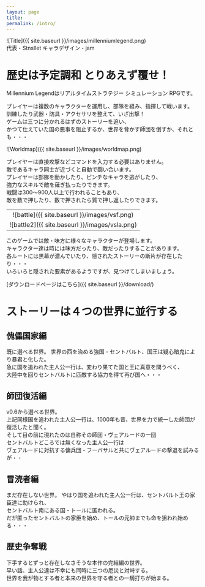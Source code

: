 ```yaml
---
layout: page
title: 
permalink: /intro/
---
```


![Title]({{ site.baseurl }}/images/millenniumlegend.png)  
代表・Stnsllet  キャラデザイン・jam

# 歴史は予定調和 とりあえず覆せ！

Millennium Legendはリアルタイムストラテジー シミュレーション RPGです。

プレイヤーは複数のキャラクターを運用し、部隊を組み、指揮して戦います。  
訓練したり武器・防具・アクセサリを整えて、いざ出撃！  
ゲームは三つに分かれるはずのストーリーを追い、  
かつて仕えていた国の悪事を阻止するか、世界を脅かす師団を倒すか、それとも・・・

![Worldmap]({{ site.baseurl }}/images/worldmap.png) 

プレイヤーは直接攻撃などコマンドを入力する必要はありません。  
敵であるキャラ同士が近づくと自動で闘い合います。  
プレイヤーは部隊を動かしたり、ピンチなキャラを逃がしたり、  
強力なスキルで敵を薙ぎ払ったりできます。    
戦闘は300～900人以上で行われることもあり、  
敵を数で押したり、数で押されたら質で押し返したりできます。  

||
|:-:|
|![battle]({{ site.baseurl }}/images/vsf.png)|
|![battle2]({{ site.baseurl }}/images/vsla.png)|

このゲームでは敵・味方に様々なキャラクターが登場します。  
キャラクター達は時には味方だったり、敵だったりすることがあります。  
各ルートには黒幕が潜んでいたり、隠されたストーリーの断片が存在したり・・・  
いろいろと隠された要素があるようですが、見つけてしまいましょう。

[ダウンロードページはこちら]({{ site.baseurl }}/download/)

# ストーリーは４つの世界に並行する
## 傀儡国家編
既に選べる世界。
世界の西を治める強国・セントバルト、国王は疑心暗鬼により暴君と化した。    
急に国を追われた主人公一行は、変わり果てた国と王に真意を問うべく、  
大陸中を回りセントバルトに匹敵する協力を得て再び国へ・・・  
## 師団復活編
v0.6から選べる世界。  
上記同様国を追われた主人公一行は、1000年も昔、世界を力で統一した師団が復活したと聞く。  
そして目の前に現れたのは自称その師団・ヴェアルードの一団  
セントバルトどころでは無くなった主人公一行は  
ヴェアルードに対抗する傭兵団・フーバサルと共にヴェアルードの撃退を試みるが・・
## 冒涜者編
まだ存在しない世界。
やはり国を追われた主人公一行は、セントバルト王の家臣達に助けられ、  
セントバルト南にある国・トールに匿われる。  
だが匿ったセントバルトの家臣を始め、トールの元帥までも命を狙われ始める・・・
## 歴史争奪戦
下手するとずっと存在しなさそうな本作の完結編の世界。  
早い話、主人公達は不幸にも同時に三つの厄災と対峙する。  
世界を我が物とする者と本来の世界を守る者との一騎打ちが始まる。
